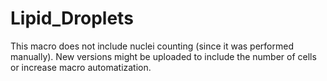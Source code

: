 # Lipid_Droplets
This macro does not include nuclei counting (since it was performed manually). 
New versions might be uploaded to include the number of cells or increase macro automatization.
